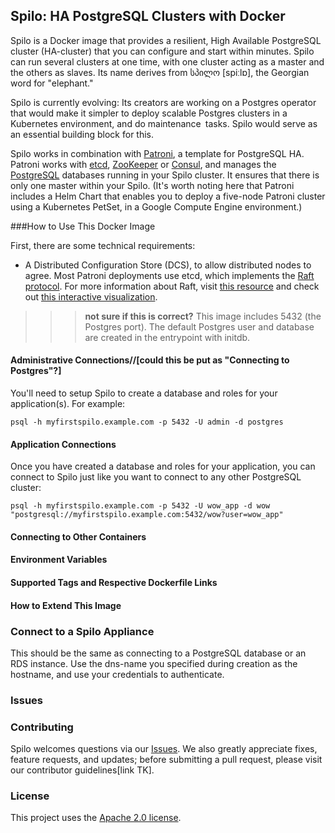 ## Spilo: HA PostgreSQL Clusters with Docker

Spilo is a Docker image that provides a resilient, High Available PostgreSQL cluster (HA-cluster) that you can configure and start within minutes. Spilo can run several clusters at one time, with one cluster acting as a master and the others as slaves. Its name derives from სპილო [spiːlɒ], the Georgian word for "elephant." 

Spilo is currently evolving: Its creators are working on a Postgres operator that would make it simpler to deploy scalable Postgres clusters in a Kubernetes environment, and do maintenance tasks. Spilo would serve as an essential building block for this.

Spilo works in combination with [Patroni](https://github.com/zalando/patroni), a template for PostgreSQL HA. Patroni works with [etcd](https://coreos.com/etcd/), [ZooKeeper](https://zookeeper.apache.org/) or [Consul](https://www.consul.io/), and manages the [PostgreSQL](https://www.postgresql.org) databases running in your Spilo cluster. It ensures that there is only one master within your Spilo. (It's worth noting here that Patroni includes a Helm Chart that enables you to deploy a five-node Patroni cluster using a Kubernetes PetSet, in a Google Compute Engine environment.)

###How to Use This Docker Image

First, there are some technical requirements:
- A Distributed Configuration Store (DCS), to allow distributed nodes to agree. Most Patroni deployments use etcd, which implements the [Raft protocol](https://github.com/coreos/etcd/tree/master/raft). For more information about Raft, visit [this resource](http://thesecretlivesofdata.com/raft/) and check out [this interactive visualization](https://raft.github.io).

>>>**not sure if this is correct?** This image includes 5432 (the Postgres port). The default Postgres user and database are created in the entrypoint with initdb.

#### Administrative Connections//[could this be put as "Connecting to Postgres"?]

You'll need to setup Spilo to create a database and roles for your application(s). For example:

    psql -h myfirstspilo.example.com -p 5432 -U admin -d postgres

#### Application Connections

Once you have created a database and roles for your application, you can connect to Spilo just like you want to connect to any other PostgreSQL cluster:

    psql -h myfirstspilo.example.com -p 5432 -U wow_app -d wow
    "postgresql://myfirstspilo.example.com:5432/wow?user=wow_app"

#### Connecting to Other Containers

#### Environment Variables
#### Supported Tags and Respective Dockerfile Links
#### How to Extend This Image

### Connect to a Spilo Appliance
This should be the same as connecting to a PostgreSQL database or an RDS instance. Use the dns-name you specified during creation as the hostname, and use your credentials to authenticate.

### Issues

### Contributing
Spilo welcomes questions via our [Issues](https://github.com/zalando/spilo/issues). We also greatly appreciate fixes, feature requests, and updates; before submitting a pull request, please visit our contributor guidelines[link TK].

### License
This project uses the [Apache 2.0 license](https://github.com/zalando/spilo/blob/master/LICENSE). 
